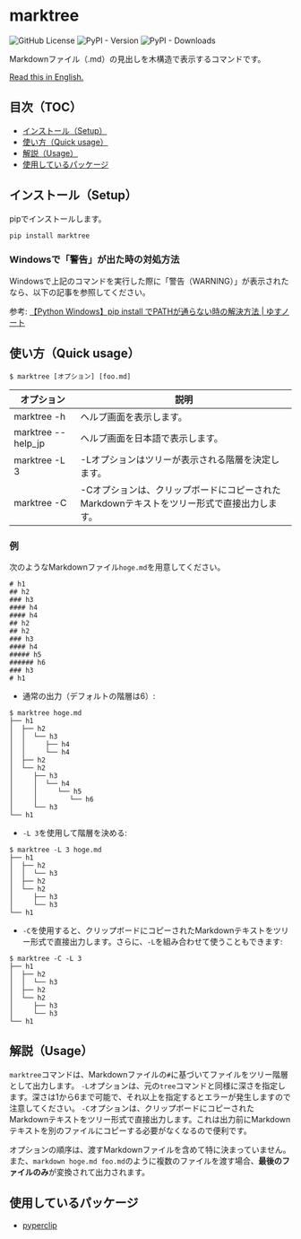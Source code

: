 # marktree
![GitHub License](https://img.shields.io/github/license/yusu79/marktree)
![PyPI - Version](https://img.shields.io/pypi/v/marktree)
![PyPI - Downloads](https://img.shields.io/pypi/dm/marktree)

Markdownファイル（.md）の見出しを木構造で表示するコマンドです。

[Read this in English.](https://github.com/yusu79/marktree/blob/main/README_en.md)

<!-- omit in toc -->
## 目次（TOC）
- [インストール（Setup）](#インストールsetup)
- [使い方（Quick usage）](#使い方quick-usage)
- [解説（Usage）](#解説usage)
- [使用しているパッケージ](#使用しているパッケージ)
## インストール（Setup）
pipでインストールします。
```bash:
pip install marktree
```

### Windowsで「警告」が出た時の対処方法

Windowsで上記のコマンドを実行した際に「警告（WARNING）」が表示されたなら、以下の記事を参照してください。

参考: [【Python Windows】pip install でPATHが通らない時の解決方法 | ゆすノート](https://yusu79.com/python-path-issue/)



## 使い方（Quick usage）
```bash:
$ marktree [オプション] [foo.md]
```

| オプション         | 説明                                                                                                    | 
| ------------------ | ------------------------------------------------------------------------------------------------------- | 
| marktree -h        | ヘルプ画面を表示します。                                                                                | 
| marktree --help_jp | ヘルプ画面を日本語で表示します。                                                                        | 
| marktree -L 3      | -Lオプションはツリーが表示される階層を決定します。                                                      | 
| marktree -C        | -Cオプションは、クリップボードにコピーされたMarkdownテキストをツリー形式で直接出力します。 | 


### 例
次のようなMarkdownファイル`hoge.md`を用意してください。
```md:
# h1 
## h2 
### h3 
#### h4 
#### h4 
## h2 
## h2
### h3 
#### h4 
##### h5 
###### h6 
### h3
# h1 
``` 

- 通常の出力（デフォルトの階層は6）:
```
$ marktree hoge.md
├── h1 
│  ├── h2 
│  │  └── h3 
│  │     ├── h4 
│  │     └── h4 
│  ├── h2 
│  └── h2
│     ├── h3 
│     │  └── h4 
│     │     └── h5 
│     │        └── h6 
│     └── h3
└── h1 
```

- `-L 3`を使用して階層を決める:
```
$ marktree -L 3 hoge.md
├── h1 
│  ├── h2 
│  │  └── h3 
│  ├── h2 
│  └── h2
│     ├── h3 
│     └── h3
└── h1 
```
- `-C`を使用すると、クリップボードにコピーされたMarkdownテキストをツリー形式で直接出力します。さらに、`-L`を組み合わせて使うこともできます:
```
$ marktree -C -L 3 
├── h1 
│  ├── h2 
│  │  └── h3 
│  ├── h2 
│  └── h2
│     ├── h3 
│     └── h3
└── h1 
```



## 解説（Usage）
`marktree`コマンドは、Markdownファイルの`#`に基づいてファイルをツリー階層として出力します。
`-L`オプションは、元の`tree`コマンドと同様に深さを指定します。深さは1から6まで可能で、それ以上を指定するとエラーが発生しますので注意してください。
`-C`オプションは、クリップボードにコピーされたMarkdownテキストをツリー形式で直接出力します。これは出力前にMarkdownテキストを別のファイルにコピーする必要がなくなるので便利です。


オプションの順序は、渡すMarkdownファイルを含めて特に決まっていません。
また、`markdown hoge.md foo.md`のように複数のファイルを渡す場合、**最後のファイルのみ**が変換されて出力されます。

## 使用しているパッケージ
- [pyperclip](https://github.com/asweigart/pyperclip)
